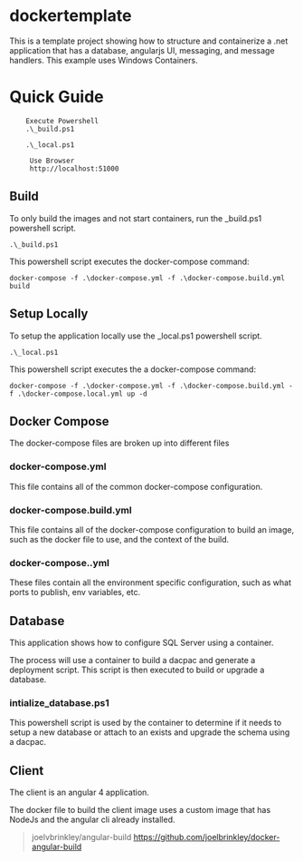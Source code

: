 # dockertemplate
This is a template project showing how to structure and containerize a .net application that has a database, angularjs UI, messaging, and message handlers. This example uses Windows Containers.

# Quick Guide

```
    Execute Powershell
    .\_build.ps1 

    .\_local.ps1
    
     Use Browser
     http://localhost:51000
```


## Build

To only build the images and not start containers, run the _build.ps1 powershell script.

`.\_build.ps1`

This powershell script executes the docker-compose command:

`docker-compose -f .\docker-compose.yml -f .\docker-compose.build.yml build`

## Setup Locally

To setup the application locally use the _local.ps1 powershell script.

`.\_local.ps1 `

This powershell script executes the a docker-compose command:

`docker-compose -f .\docker-compose.yml -f .\docker-compose.build.yml -f .\docker-compose.local.yml up -d `

## Docker Compose

The docker-compose files are broken up into different files

### docker-compose.yml
This file contains all of the common docker-compose configuration.

### docker-compose.build.yml
This file contains all of the docker-compose configuration to build an image, such as the docker file to use, and the context of the build.

### docker-compose.<env>.yml
These files contain all the environment specific configuration, such as what ports to publish, env variables, etc.


## Database
This application shows how to configure SQL Server using a container.

The process will use a container to build a dacpac and generate a deployment script.  This script is then executed to build or upgrade a database.

### intialize_database.ps1
This powershell script is used by the container to determine if it needs to setup a new database or attach to an exists and upgrade the schema using a dacpac.



## Client
The client is an angular 4 application.

The docker file to build the client image uses a custom image that has NodeJs and the angular cli already installed.


> joelvbrinkley/angular-build
https://github.com/joelbrinkley/docker-angular-build 







